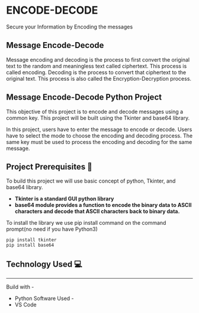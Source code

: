 # ENCODE-DECODE
Secure your Information by Encoding the messages

## Message Encode-Decode
Message encoding and decoding is the process to first convert the original text to the random and meaningless text called ciphertext. This process is called encoding. Decoding is the process to convert that ciphertext to the original text. This process is also called the Encryption-Decryption process.

## Message Encode-Decode Python Project
This objective of this project is to encode and decode messages using a common key. This project will be built using the Tkinter and base64 library.

In this project, users have to enter the message to encode or decode. Users have to select the mode to choose the encoding and decoding process. The same key must be used to process the encoding and decoding for the same message.

## Project Prerequisites :pencil:

To build this project we will use basic concept of python, Tkinter, and base64 library.

- **Tkinter is a standard GUI python library**
- **base64 module provides a function to encode the binary data to ASCII characters and decode that ASCII characters back to binary data.**

To install the library we use pip install command on the command prompt(no need if you have Python3)

```
pip install tkinter
pip install base64
```

## Technology Used :computer:
----------------------
Build with -
* Python
Software Used -
* VS Code

